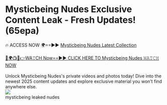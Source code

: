 # Mysticbeing Nudes Exclusive Content Leak - Fresh Updates! (65epa)

🔥 ACCESS NOW 🌍==►► <a href="https://tinyurl.com/2mz8nhtm" rel="nofollow">Mysticbeing Nudes Latest Collection</a>
<br><br>
[🔴🌍📺📱👉WA𝚃CH Now==►► CLICK HERE TO Mysticbeing Nudes 𝚆𝙰𝚃𝙲𝙷 NOW](https://tinyurl.com/2mz8nhtm)
<br><br>
Unlock Mysticbeing Nudes's private videos and photos today! Dive into the newest 2025 content updates and explore exclusive material you won’t find anywhere else.
<br>
<a href="https://tinyurl.com/2mz8nhtm" rel="nofollow" data-target="animated-image.originalLink"><img src="https://camo.githubusercontent.com/8a4f000d20f83aca3bf7ec5f350d767afa0574a8a352519fd8cfa583a6f93a33/68747470733a2f2f692e696d6775722e636f6d2f644a486b345a712e676966" data-canonical-src="https://i.imgur.com/dJHk4Zq.gif" style="max-width: 100%; display: inline-block;" data-target="animated-image.originalImage"></a>
<br>
mysticbeing leaked nudes